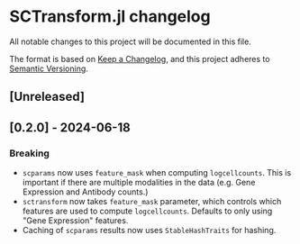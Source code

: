# SCTransform.jl changelog

All notable changes to this project will be documented in this file.

The format is based on [Keep a Changelog](https://keepachangelog.com/en/1.0.0/),
and this project adheres to [Semantic Versioning](https://semver.org/spec/v2.0.0.html).

## [Unreleased]

## [0.2.0] - 2024-06-18

### Breaking

* `scparams` now uses `feature_mask` when computing `logcellcounts`. This is important if there are multiple modalities in the data (e.g. Gene Expression and Antibody counts.)
* `sctransform` now takes `feature_mask` parameter, which controls which features are used to compute `logcellcounts`. Defaults to only using "Gene Expression" features.
* Caching of `scparams` results now uses `StableHashTraits` for hashing.
